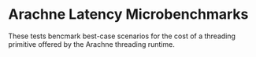 # Arachne Latency Microbenchmarks

These tests bencmark best-case scenarios for the cost of a threading primitive offered by the Arachne threading runtime.
